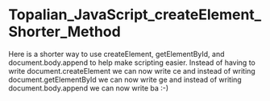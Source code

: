 # Topalian_JavaScript_createElement_Shorter_Method
Here is a shorter way to use createElement, getElementById, and document.body.append to help make scripting easier.
Instead of having to write document.createElement we can now write ce and instead of writing document.getElementById we can now write ge and instead of writing document.body.append we can now write ba :-)
